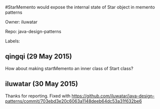 #StarMemento would expose the internal state of Star object in memento patterns

Owner: iluwatar

Repo: java-design-patterns

Labels: 

## qingqi (29 May 2015)

How about making startMemento an inner class of Start class?


## iluwatar (30 May 2015)

Thanks for reporting. Fixed with https://github.com/iluwatar/java-design-patterns/commit/703ebd3e20c6063a1148deeb64dc53a31f632be6


